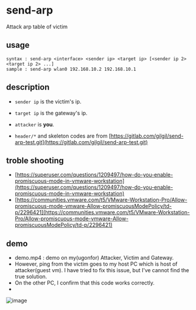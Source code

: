 # send-arp
Attack arp table of victim

## usage
```shell
syntax : send-arp <interface> <sender ip> <target ip> [<sender ip 2> <target ip 2> ...]
sample : send-arp wlan0 192.168.10.2 192.168.10.1
```

## description

* `sender ip` is the victim's ip.
* `target ip` is the gateway's ip.

* `attacker` is **you**.

* `header/*` and skeleton codes are from [https://gitlab.com/gilgil/send-arp-test.git](https://gitlab.com/gilgil/send-arp-test.git)

## troble shooting

* [https://superuser.com/questions/1209497/how-do-you-enable-promiscuous-mode-in-vmware-workstation](https://superuser.com/questions/1209497/how-do-you-enable-promiscuous-mode-in-vmware-workstation)
* [https://communities.vmware.com/t5/VMware-Workstation-Pro/Allow-promiscuous-mode-vmware-Allow-promiscuousModePolicy/td-p/2296421](https://communities.vmware.com/t5/VMware-Workstation-Pro/Allow-promiscuous-mode-vmware-Allow-promiscuousModePolicy/td-p/2296421)

## demo

* demo.mp4 : demo on my(ugonfor) Attacker, Victim and Gateway.
* However, ping from the victim goes to my host PC which is host of attacker(guest vm). I have tried to fix this issue, but I've cannot find the true solution.
* On the other PC, I confirm that this code works correctly.
* 
![image](https://user-images.githubusercontent.com/56115311/135286165-36a4dc89-12c1-440a-8426-4839ab927cd2.png)

